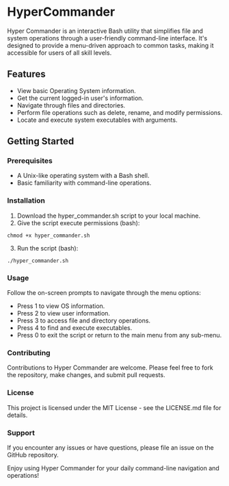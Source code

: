 # HyperCommander

Hyper Commander is an interactive Bash utility that simplifies file and system operations through a user-friendly command-line interface. It's designed to provide a menu-driven approach to common tasks, making it accessible for users of all skill levels.

## Features
- View basic Operating System information.
- Get the current logged-in user's information.
- Navigate through files and directories.
- Perform file operations such as delete, rename, and modify permissions.
- Locate and execute system executables with arguments.

## Getting Started
### Prerequisites
- A Unix-like operating system with a Bash shell.
- Basic familiarity with command-line operations.

### Installation
1. Download the hyper_commander.sh script to your local machine.
2. Give the script execute permissions (bash):
```
chmod +x hyper_commander.sh
```
3. Run the script (bash):
```
./hyper_commander.sh
```

### Usage
Follow the on-screen prompts to navigate through the menu options:

- Press 1 to view OS information.
- Press 2 to view user information.
- Press 3 to access file and directory operations.
- Press 4 to find and execute executables.
- Press 0 to exit the script or return to the main menu from any sub-menu.

### Contributing
Contributions to Hyper Commander are welcome. Please feel free to fork the repository, make changes, and submit pull requests.

### License
This project is licensed under the MIT License - see the LICENSE.md file for details.

### Support
If you encounter any issues or have questions, please file an issue on the GitHub repository.

Enjoy using Hyper Commander for your daily command-line navigation and operations!
